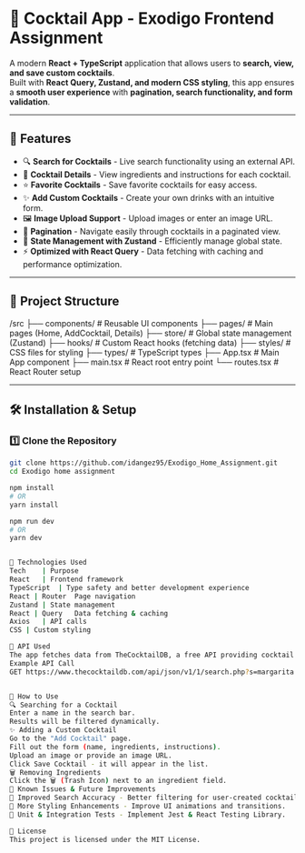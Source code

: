 # 🍹 Cocktail App - Exodigo Frontend Assignment

A modern **React + TypeScript** application that allows users to **search, view, and save custom cocktails**.  
Built with **React Query, Zustand, and modern CSS styling**, this app ensures a **smooth user experience** with **pagination, search functionality, and form validation**.

---

## 🚀 Features

- 🔍 **Search for Cocktails** - Live search functionality using an external API.
- 📜 **Cocktail Details** - View ingredients and instructions for each cocktail.
- ⭐ **Favorite Cocktails** - Save favorite cocktails for easy access.
- ✨ **Add Custom Cocktails** - Create your own drinks with an intuitive form.
- 🖼️ **Image Upload Support** - Upload images or enter an image URL.
- 🔄 **Pagination** - Navigate easily through cocktails in a paginated view.
- 🔧 **State Management with Zustand** - Efficiently manage global state.
- ⚡ **Optimized with React Query** - Data fetching with caching and performance optimization.

---

## 📂 Project Structure

/src ├── components/ # Reusable UI components ├── pages/ # Main pages (Home, AddCocktail, Details) ├── store/ # Global state management (Zustand) ├── hooks/ # Custom React hooks (fetching data) ├── styles/ # CSS files for styling ├── types/ # TypeScript types ├── App.tsx # Main App component ├── main.tsx # React root entry point └── routes.tsx # React Router setup


---

## 🛠️ Installation & Setup

### **1️⃣ Clone the Repository**
```sh
git clone https://github.com/idangez95/Exodigo_Home_Assignment.git
cd Exodigo home assignment

npm install
# OR
yarn install

npm run dev
# OR
yarn dev


🔧 Technologies Used
Tech	| Purpose
React	| Frontend framework
TypeScript	| Type safety and better development experience
React | Router	Page navigation
Zustand	| State management
React | Query	Data fetching & caching
Axios	| API calls
CSS	| Custom styling

📝 API Used
The app fetches data from TheCocktailDB, a free API providing cocktail recipes.
Example API Call
GET https://www.thecocktaildb.com/api/json/v1/1/search.php?s=margarita


📖 How to Use
🔍 Searching for a Cocktail
Enter a name in the search bar.
Results will be filtered dynamically.
✨ Adding a Custom Cocktail
Go to the "Add Cocktail" page.
Fill out the form (name, ingredients, instructions).
Upload an image or provide an image URL.
Click Save Cocktail - it will appear in the list.
🗑️ Removing Ingredients
Click the 🗑️ (Trash Icon) next to an ingredient field.
🐛 Known Issues & Future Improvements
🔹 Improved Search Accuracy - Better filtering for user-created cocktails.
🔹 More Styling Enhancements - Improve UI animations and transitions.
🔹 Unit & Integration Tests - Implement Jest & React Testing Library.

📜 License
This project is licensed under the MIT License.
